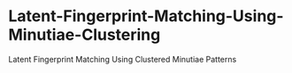 # Latent-Fingerprint-Matching-Using-Minutiae-Clustering
Latent Fingerprint Matching Using Clustered Minutiae Patterns
